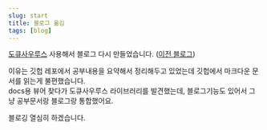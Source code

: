 ```yaml
---
slug: start
title: 블로그 옮김
tags: [blog]
---
```


[도큐사우루스](https://docusaurus.io/) 사용해서 블로그 다시 만들었습니다. ([이전 블로그](https://blog-8pa.pages.dev/))

이유는 깃헙 레포에서 공부내용을 요약해서 정리해두고 있었는데 깃헙에서 마크다운 문서를 읽는게 불편했습니다.  
docs용 뷰어 찾다가 도큐사우루스 라이브러리를 발견했는데, 블로그기능도 있어서 그냥 공부문서랑 블로그랑 통합했어요.

블로깅 열심히 하겠습니다.
